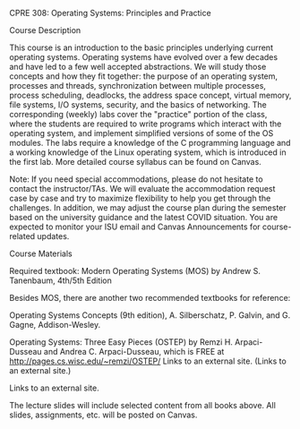 CPRE 308: Operating Systems: Principles and Practice




Course Description

This course is an introduction to the basic principles underlying current operating systems. Operating systems have evolved over a few decades and have led to a few well accepted abstractions. We will study those concepts and how they fit together: the purpose of an operating system, processes and threads, synchronization between multiple processes, process scheduling, deadlocks, the address space concept, virtual memory, file systems, I/O systems, security, and the basics of networking. The corresponding (weekly) labs cover the "practice" portion of the class, where the students are required to write programs which interact with the operating system, and implement simplified versions of some of the OS modules. The labs require a knowledge of the C programming language and a working knowledge of the Linux operating system, which is introduced in the first lab. More detailed course syllabus can be found on Canvas.

Note: If you need special accommodations, please do not hesitate to contact the instructor/TAs. We will evaluate the accommodation request case by case and try to maximize flexibility to help you get through the challenges. In addition, we may adjust the course plan during the semester based on the university guidance and the latest COVID situation. You are expected to monitor your ISU email and Canvas Announcements for course-related updates.



Course Materials

Required textbook:  Modern Operating Systems (MOS) by Andrew S. Tanenbaum, 4th/5th Edition

Besides MOS, there are another two recommended textbooks for reference:

Operating Systems Concepts (9th edition),  A. Silberschatz, P. Galvin, and G. Gagne, Addison-Wesley.

Operating Systems: Three Easy Pieces (OSTEP) by Remzi H. Arpaci-Dusseau and Andrea C. Arpaci-Dusseau, which is FREE at  http://pages.cs.wisc.edu/~remzi/OSTEP/
Links to an external site. (Links to an external site.)

Links to an external site.

The lecture slides will include selected content from all books above. All slides, assignments, etc. will be posted on Canvas.
